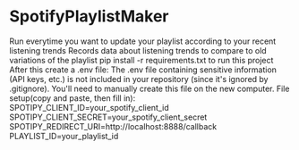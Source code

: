 # SpotifyPlaylistMaker
Run everytime you want to update your playlist according to your recent listening trends 
Records data about listening trends to compare to old variations of the playlist 
pip install -r requirements.txt to run this project
After this create a .env file:
The .env file containing sensitive information (API keys, etc.) is not included in your repository (since it's ignored by .gitignore). You'll need to manually create this file on the new computer.
File setup(copy and paste, then fill in):
SPOTIPY_CLIENT_ID=your_spotify_client_id
SPOTIPY_CLIENT_SECRET=your_spotify_client_secret
SPOTIPY_REDIRECT_URI=http://localhost:8888/callback
PLAYLIST_ID=your_playlist_id


